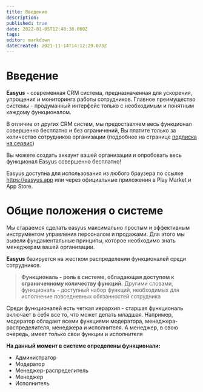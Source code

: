 ```yaml
---
title: Введение
description: 
published: true
date: 2022-01-05T12:40:38.060Z
tags: 
editor: markdown
dateCreated: 2021-11-14T14:12:29.073Z
---
```


# Введение
**Easyus** - современная CRM система, предназначенная для ускорения, упрощения и мониторинга работы сотрудников. Главное преимущество системы - продуманный интерфейс только с необходимым и понятным каждому функционалом.

В отличие от других CRM систем, мы предоставляем весь функционал совершенно бесплатно и без ограничений, Вы платите только за количество сотрудников организации (подробнее на странице <a href="/subscription">подписка на сервис</a>)

Вы можете создать аккаунт вашей организации и опробовать весь функционал Easyus совершенно бесплатно!

Easyus доступна для использования из любого браузера по ссылке https://easyus.app или через официальные приложения в Play Market и App Store.










# Общие положения о системе

Мы стараемся сделать easyus максимально простым и эффективным инструментом управления персоналом и продажами. Для этого мы вывели фундаментальные принципы, которое необходимо знать менеджерам вашей организации. 

**Easyus** базируется на жестком распределении функционалей среди сотрудников. 
> **Функциональ - роль в системе, обладающая доступом к ограниченному количеству функций.** Другими словами, функциональ - доступный набор функций, необходимых для исполнение повседневных обязанностей сотрудника

Среди функционалей есть четкая иерархия - старшая функциональ включает в себя все то, что может делать младшая. Например, модератор обладает всеми функциями модератора, менеджера-распределителя, менеджера и исполнителя. А менеджер, в свою очередь, имеет только свои функции и исполнителя

**На данный момент в системе определены функционали:**
- Администратор
- Модератор
- Менеджер-распределитель
- Менеджер
- Исполнитель